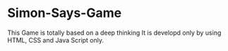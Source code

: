 # Simon-Says-Game
This Game is totally based on a deep thinking
It is developd only by using HTML, CSS and Java Script only.
